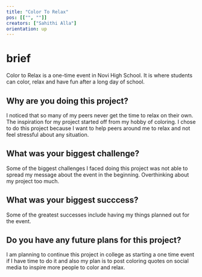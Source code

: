 ```yaml
---
title: "Color To Relax"
pos: [["", ""]]
creators: ["Sahithi Alla"]
orientation: up
---
```


# brief
Color to Relax is a one-time event in Novi High School. It is where students can color, relax and have fun after a long day of school. 

## Why are you doing this project?
I noticed that so many of my peers never get the time to relax on their own. The inspiration for my project started off from my hobby of coloring. I chose to do this project because I want to help peers around me to relax and not feel stressful about any situation.

## What was your biggest challenge?
Some of the biggest challenges I faced doing this project was not able to spread my message about the event in the beginning. Overthinking about my project too much.

## What was your biggest succcess?
Some of the greatest successes include having my things planned out for the event. 

## Do you have any future plans for this project?
I am planning to continue this project in college as starting a one time event if I have time to do it and also my plan is to post coloring quotes on social media to inspire more people to color and relax.